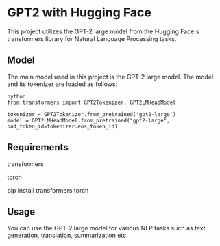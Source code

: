 # GPT2 with Hugging Face

This project utilizes the GPT-2 large model from the Hugging Face's transformers library for Natural Language Processing tasks.

## Model

The main model used in this project is the GPT-2 large model. The model and its tokenizer are loaded as follows:

```
python
from transformers import GPT2Tokenizer, GPT2LMHeadModel

tokenizer = GPT2Tokenizer.from_pretrained('gpt2-large')
model = GPT2LMHeadModel.from_pretrained("gpt2-large", pad_token_id=tokenizer.eos_token_id)

```

## Requirements

transformers

torch

pip install transformers torch

## Usage

You can use the GPT-2 large model for various NLP tasks such as text generation, translation, summarization etc.

